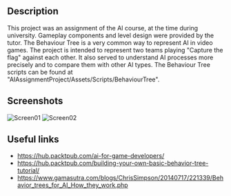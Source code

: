 ## Description
This project was an assignment of the AI course, at the time during university.
Gameplay components and level design were provided by the tutor.
The Behaviour Tree is a very common way to represent AI in video games.
The project is intended to represent two teams playing "Capture the flag" against each other.
It also served to understand AI processes more precisely and to compare them with other AI types.
The Behaviour Tree scripts can be found at "AIAssignmentProject/Assets/Scripts/BehaviourTree".

## Screenshots
![Screen01](https://github.com/Snowball115/SOL-AIBehaviourTree-Assignment/blob/master/Screenshots/Screen01.jpg)
![Screen02](https://github.com/Snowball115/SOL-AIBehaviourTree-Assignment/blob/master/Screenshots/BehaviourTree.png)

## Useful links
* https://hub.packtpub.com/ai-for-game-developers/
* https://hub.packtpub.com/building-your-own-basic-behavior-tree-tutorial/
* https://www.gamasutra.com/blogs/ChrisSimpson/20140717/221339/Behavior_trees_for_AI_How_they_work.php
